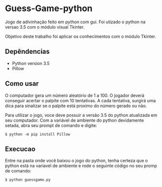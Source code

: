 # Guess-Game-python

Jogo de adivinhação feito em python com gui. Foi utizado o python na versao 3.5 com o módulo visual Tkinter.

Objetivo deste trabalho foi aplicar os conhecimentos com o módulo Tkinter.

## Depêndencias

- Python version 3.5
- Pillow

## Como usar

O computador gera um número aleatório de 1 a 100. O jogador deverá conseguir acertar o palpite com 10 tentativas. A cada tentativa, surgirá uma dica para sinalizar se o palpite está proximo do número gerado ou não.

Para utilizar o jogo, voce deve possuir a versão 3.5 do python atualizada em seu computador.
Com a variável de ambiente do python devidamente setada, abra seu prompt de comando e digite:

	$ python -m pip install Pillow


## Execucao

Entre na pasta onde você baixou o jogo do python, tenha certeza que o python está na variavel de ambiente e rode o seguinte código no seu promp de comando:

	$ python guessgame.py

